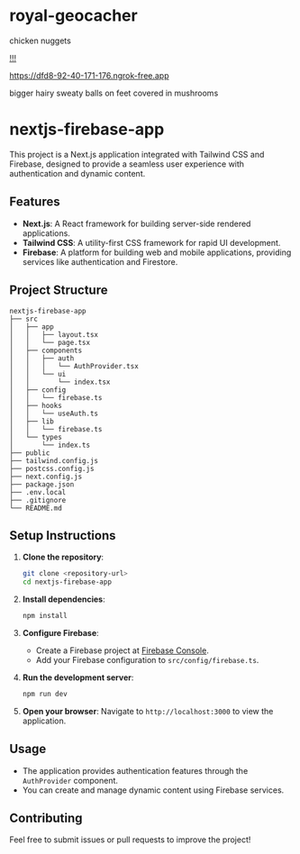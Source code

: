 # royal-geocacher

chicken nuggets

[!!!](https://prod.liveshare.vsengsaas.visualstudio.com/join?F5152FC98F5CA95ADC17989B9FD1201EC7A5)

https://dfd8-92-40-171-176.ngrok-free.app

bigger hairy sweaty balls on feet covered in mushrooms

# nextjs-firebase-app

This project is a Next.js application integrated with Tailwind CSS and Firebase, designed to provide a seamless user experience with authentication and dynamic content.

## Features

-   **Next.js**: A React framework for building server-side rendered applications.
-   **Tailwind CSS**: A utility-first CSS framework for rapid UI development.
-   **Firebase**: A platform for building web and mobile applications, providing services like authentication and Firestore.

## Project Structure

```
nextjs-firebase-app
├── src
│   ├── app
│   │   ├── layout.tsx
│   │   └── page.tsx
│   ├── components
│   │   ├── auth
│   │   │   └── AuthProvider.tsx
│   │   └── ui
│   │       └── index.tsx
│   ├── config
│   │   └── firebase.ts
│   ├── hooks
│   │   └── useAuth.ts
│   ├── lib
│   │   └── firebase.ts
│   └── types
│       └── index.ts
├── public
├── tailwind.config.js
├── postcss.config.js
├── next.config.js
├── package.json
├── .env.local
├── .gitignore
└── README.md
```

## Setup Instructions

1. **Clone the repository**:

    ```bash
    git clone <repository-url>
    cd nextjs-firebase-app
    ```

2. **Install dependencies**:

    ```bash
    npm install
    ```

3. **Configure Firebase**:

    - Create a Firebase project at [Firebase Console](https://console.firebase.google.com/).
    - Add your Firebase configuration to `src/config/firebase.ts`.

4. **Run the development server**:

    ```bash
    npm run dev
    ```

5. **Open your browser**:
   Navigate to `http://localhost:3000` to view the application.

## Usage

-   The application provides authentication features through the `AuthProvider` component.
-   You can create and manage dynamic content using Firebase services.

## Contributing

Feel free to submit issues or pull requests to improve the project!
